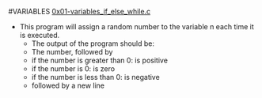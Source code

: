#VARIABLES
[0x01-variables_if_else_while.c]()
- This program will assign a random number to the variable n each time it is executed. 
    - The output of the program should be:
    - The number, followed by
    - if the number is greater than 0: is positive
    - if the number is 0: is zero
    - if the number is less than 0: is negative
    - followed by a new line